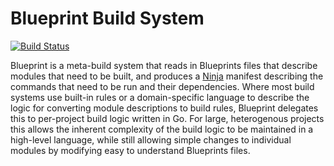 # Blueprint Build System

[![Build Status](https://travis-ci.org/google/blueprint.svg?branch=master)](https://travis-ci.org/google/blueprint)

Blueprint is a meta-build system that reads in Blueprints files that describe
modules that need to be built, and produces a
[Ninja](https://ninja-build.org/) manifest describing the commands that
need to be run and their dependencies. Where most build systems use built-in
rules or a domain-specific language to describe the logic for converting module
descriptions to build rules, Blueprint delegates this to per-project build
logic written in Go. For large, heterogenous projects this allows the inherent
complexity of the build logic to be maintained in a high-level language, while
still allowing simple changes to individual modules by modifying easy to
understand Blueprints files.
